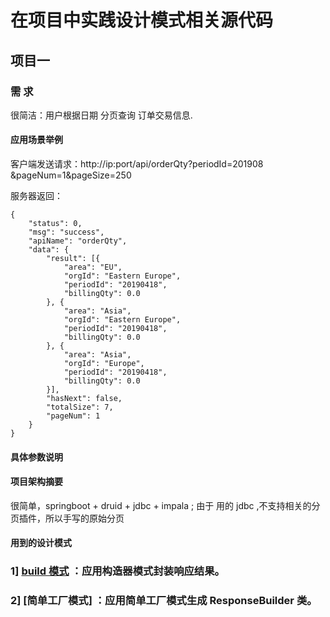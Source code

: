 # 在项目中实践设计模式相关源代码

## 项目一

### 需 求

很简洁：用户根据日期 分页查询 订单交易信息.

#### 应用场景举例
客户端发送请求：http://ip:port/api/orderQty?periodId=201908 &pageNum=1&pageSize=250 

服务器返回：

```
{
	"status": 0,
	"msg": "success",
	"apiName": "orderQty",
	"data": {
		"result": [{
			"area": "EU",
			"orgId": "Eastern Europe",
			"periodId": "20190418",
			"billingQty": 0.0
		}, {
			"area": "Asia",
			"orgId": "Eastern Europe",
			"periodId": "20190418",
			"billingQty": 0.0
		}, {
			"area": "Asia",
			"orgId": "Europe",
			"periodId": "20190418",
			"billingQty": 0.0
		}],
		"hasNext": false,
		"totalSize": 7,
		"pageNum": 1
	}
} 

```
#### 具体参数说明

#### 项目架构摘要

很简单，springboot + druid + jdbc + impala ; 由于 用的 jdbc ,不支持相关的分页插件，所以手写的原始分页
 
#### 用到的设计模式

### 1] [build 模式](https://blog.csdn.net/pengych_321/article/details/100175152) ：应用构造器模式封装响应结果。

### 2] [简单工厂模式] ：应用简单工厂模式生成 ResponseBuilder 类。

